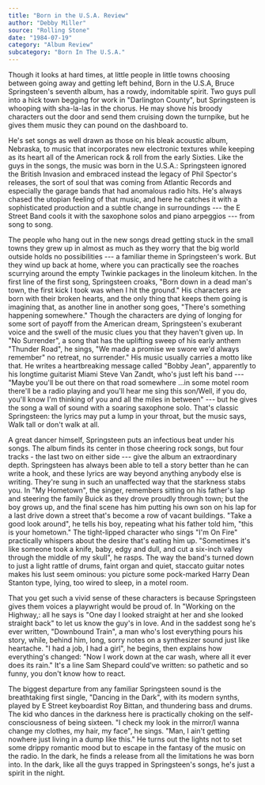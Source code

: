 ```yaml
---
title: "Born in the U.S.A. Review"
author: "Debby Miller"
source: "Rolling Stone"
date: "1984-07-19"
category: "Album Review"
subcategory: "Born In The U.S.A."
---
```


Though it looks at hard times, at little people in little towns choosing between going away and getting left behind, Born in the U.S.A, Bruce Springsteen's seventh album, has a rowdy, indomitable spirit. Two guys pull into a hick town begging for work in "Darlington County", but Springsteen is whooping with sha-la-las in the chorus. He may shove his broody characters out the door and send them cruising down the turnpike, but he gives them music they can pound on the dashboard to.

He's set songs as well drawn as those on his bleak acoustic album, Nebraska, to music that incorporates new electronic textures while keeping as its heart all of the American rock & roll from the early Sixties. Like the guys in the songs, the music was born in the U.S.A.: Springsteen ignored the British Invasion and embraced instead the legacy of Phil Spector's releases, the sort of soul that was coming from Atlantic Records and especially the garage bands that had anomalous radio hits. He's always chased the utopian feeling of that music, and here he catches it with a sophisticated production and a subtle change in surroundings --- the E Street Band cools it with the saxophone solos and piano arpeggios --- from song to song.

The people who hang out in the new songs dread getting stuck in the small towns they grew up in almost as much as they worry that the big world outside holds no possibilities --- a familiar theme in Springsteen's work. But they wind up back at home, where you can practically see the roaches scurrying around the empty Twinkie packages in the linoleum kitchen. In the first line of the first song, Springsteen croaks, "Born down in a dead man's town, the first kick I took was when I hit the ground." His characters are born with their broken hearts, and the only thing that keeps them going is imagining that, as another line in another song goes, "There's something happening somewhere." Though the characters are dying of longing for some sort of payoff from the American dream, Springsteen's exuberant voice and the swell of the music clues you that they haven't given up. In "No Surrender", a song that has the uplifting sweep of his early anthem "Thunder Road", he sings, "We made a promise we swore we'd always remember" no retreat, no surrender." His music usually carries a motto like that. He writes a heartbreaking message called "Bobby Jean", apparently to his longtime guitarist Miami Steve Van Zandt, who's just left his band --- "Maybe you'll be out there on that road somewhere ...in some motel room there'll be a radio playing and you'll hear me sing this son/Well, if you do, you'll know I'm thinking of you and all the miles in between" --- but he gives the song a wall of sound with a soaring saxophone solo. That's classic Springsteen: the lyrics may put a lump in your throat, but the music says, Walk tall or don't walk at all.

A great dancer himself, Springsteen puts an infectious beat under his songs. The album finds its center in those cheering rock songs, but four tracks \- the last two on either side --- give the album an extraordinary depth. Springsteen has always been able to tell a story better than he can write a hook, and these lyrics are way beyond anything anybody else is writing. They're sung in such an unaffected way that the starkness stabs you. In "My Hometown", the singer, remembers sitting on his father's lap and steering the family Buick as they drove proudly through town; but the boy grows up, and the final scene has him putting his own son on his lap for a last drive down a street that's become a row of vacant buildings. "Take a good look around", he tells his boy, repeating what his father told him, "this is your hometown." The tight-lipped character who sings "I'm On Fire" practically whispers about the desire that's eating him up. "Sometimes it's like someone took a knife, baby, edgy and dull, and cut a six-inch valley through the middle of my skull", he rasps. The way the band's turned down to just a light rattle of drums, faint organ and quiet, staccato guitar notes makes his lust seem ominous: you picture some pock-marked Harry Dean Stanton type, lying, too wired to sleep, in a motel room.

That you get such a vivid sense of these characters is because Springsteen gives them voices a playwright would be proud of. In "Working on the Highway,: all he says is "One day I looked straight at her and she looked straight back" to let us know the guy's in love. And in the saddest song he's ever written, "Downbound Train", a man who's lost everything pours his story, while, behind him, long, sorry notes on a synthesizer sound just like heartache. "I had a job, I had a girl", he begins, then explains how everything's changed: "Now I work down at the car wash, where all it ever does its rain." It's a line Sam Shepard could've written: so pathetic and so funny, you don't know how to react.

The biggest departure from any familiar Springsteen sound is the breathtaking first single, "Dancing in the Dark", with its modern synths, played by E Street keyboardist Roy Bittan, and thundering bass and drums. The kid who dances in the darkness here is practically choking on the self-consciousness of being sixteen. "I check my look in the mirror/I wanna change my clothes, my hair, my face", he sings. "Man, I ain't getting nowhere just living in a dump like this." He turns out the lights not to set some drippy romantic mood but to escape in the fantasy of the music on the radio. In the dark, he finds a release from all the limitations he was born into. In the dark, like all the guys trapped in Springsteen's songs, he's just a spirit in the night.